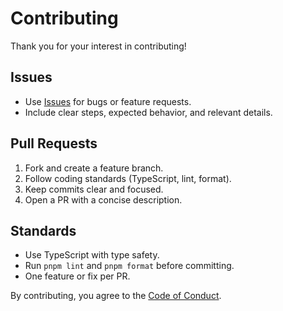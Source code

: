 # Contributing

Thank you for your interest in contributing!

## Issues

- Use [Issues](../../issues) for bugs or feature requests.
- Include clear steps, expected behavior, and relevant details.

## Pull Requests

1. Fork and create a feature branch.
2. Follow coding standards (TypeScript, lint, format).
3. Keep commits clear and focused.
4. Open a PR with a concise description.

## Standards

- Use TypeScript with type safety.
- Run `pnpm lint` and `pnpm format` before committing.
- One feature or fix per PR.

By contributing, you agree to the [Code of Conduct](./CODE_OF_CONDUCT.md).
